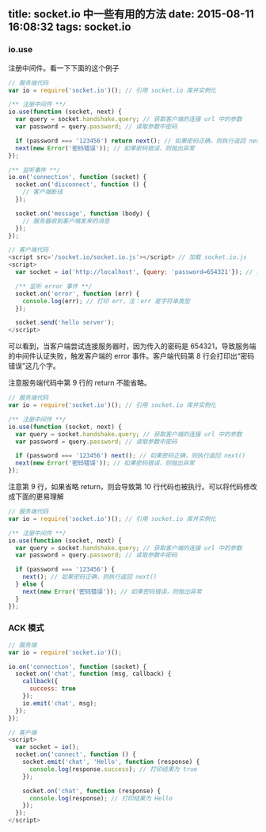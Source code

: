 title: socket.io 中一些有用的方法
date: 2015-08-11 16:08:32
tags: socket.io
---
### io.use
注册中间件。看一下下面的这个例子
```javascript
// 服务端代码
var io = require('socket.io')(); // 引用 socket.io 库并实例化

/** 注册中间件 **/
io.use(function (socket, next) {
  var query = socket.handshake.query; // 获取客户端的连接 url 中的参数
  var password = query.password; // 读取参数中密码

  if (password === '123456') return next(); // 如果密码正确，则执行返回 next()
  next(new Error('密码错误')); // 如果密码错误，则抛出异常
});

/** 监听事件 **/
io.on('connection', function (socket) {
  socket.on('disconnect', function () {
    // 客户端断线
  });

  socket.on('message', function (body) {
    // 服务器收到客户端发来的消息
  });
});
```
```javascript
// 客户端代码
<script src='/socket.io/socket.io.js'></script> // 加载 socket.io.js
<script>
  var socket = io('http://localhost', {query: 'password=654321'}); // 实例化并连接到 socket 服务器，传入密码参数

  /** 监听 error 事件 **/
  socket.on('error', function (err) {
    console.log(err); // 打印 err，注：err 是字符串类型
  });

  socket.send('hello server');
</script>
```
可以看到，当客户端尝试连接服务器时，因为传入的密码是 654321，导致服务端的中间件认证失败，触发客户端的 error 事件。客户端代码第 8 行会打印出“密码错误”这几个字。

注意服务端代码中第 9 行的 return 不能省略。
```javascript
// 服务端代码
var io = require('socket.io')(); // 引用 socket.io 库并实例化

/** 注册中间件 **/
io.use(function (socket, next) {
  var query = socket.handshake.query; // 获取客户端的连接 url 中的参数
  var password = query.password; // 读取参数中密码

  if (password === '123456') next(); // 如果密码正确，则执行返回 next()
  next(new Error('密码错误')); // 如果密码错误，则抛出异常
});
```
注意第 9 行，如果省略 return，则会导致第 10 行代码也被执行。可以将代码修改成下面的更易理解
```javascript
// 服务端代码
var io = require('socket.io')(); // 引用 socket.io 库并实例化

/** 注册中间件 **/
io.use(function (socket, next) {
  var query = socket.handshake.query; // 获取客户端的连接 url 中的参数
  var password = query.password; // 读取参数中密码

  if (password === '123456') {
    next(); // 如果密码正确，则执行返回 next()
  } else {
    next(new Error('密码错误')); // 如果密码错误，则抛出异常
  }
});
```
### ACK 模式
```javascript
// 服务端
var io = require('socket.io')();

io.on('connection', function (socket) {
  socket.on('chat', function (msg, callback) {
    callback({
      success: true
    });
    io.emit('chat', msg);
  });
});
```
```javascript
// 客户端
<script>
  var socket = io();
  socket.on('connect', function () {
    socket.emit('chat', 'Hello', function (response) {
      console.log(response.success); // 打印结果为 true
    });

    socket.on('chat', function (response) {
      console.log(response); // 打印结果为 Hello
    });
  });
</script>
```